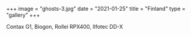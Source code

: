 +++
image = "ghosts-3.jpg"
date = "2021-01-25"
title = "Finland"
type = "gallery"
+++

Contax G1, Biogon, Rollei RPX400, Ilfotec DD-X